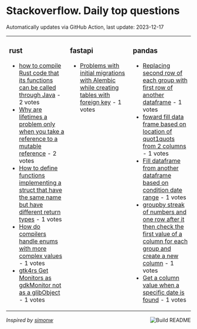# Stackoverflow. Daily top questions 

Automatically updates via GitHub Action, last update: <!-- date starts -->2023-12-17<!-- date ends -->


<table><tr><td valign="top" width="33%">

### rust
<!-- rust starts -->
* [how to compile Rust code that its functions can be called through Java](https://stackoverflow.com/questions/77671036/how-to-compile-rust-code-that-its-functions-can-be-called-through-java) - 2 votes
* [Why are lifetimes a problem only when you take a reference to a mutable reference](https://stackoverflow.com/questions/77673378/why-are-lifetimes-a-problem-only-when-you-take-a-reference-to-a-mutable-referenc) - 2 votes
* [How to define functions implementing a struct that have the same name but have different return types](https://stackoverflow.com/questions/77671139/how-to-define-functions-implementing-a-struct-that-have-the-same-name-but-have) - 1 votes
* [How do compilers handle enums with more complex values](https://stackoverflow.com/questions/77672111/how-do-compilers-handle-enums-with-more-complex-values) - 1 votes
* [gtk4rs Get Monitors as gdkMonitor not as a glibObject](https://stackoverflow.com/questions/77673005/gtk4-rs-get-monitors-as-gdkmonitor-not-as-a-glibobject) - 1 votes
<!-- rust ends -->
</td><td valign="top" width="34%">


### fastapi
<!-- fastapi starts -->
* [Problems with initial migrations with Alembic while creating tables with foreign key](https://stackoverflow.com/questions/77674027/problems-with-initial-migrations-with-alembic-while-creating-tables-with-foreign) - 1 votes
<!-- fastapi ends -->
</td><td valign="top" width="34%">


### pandas
<!-- pandas starts -->
* [Replacing second row of each group with first row of another dataframe](https://stackoverflow.com/questions/77669659/replacing-second-row-of-each-group-with-first-row-of-another-dataframe) - 1 votes
* [foward fill data frame based on location of quot1quots from 2 columns](https://stackoverflow.com/questions/77672058/foward-fill-data-frame-based-on-location-of-1s-from-2-columns) - 1 votes
* [Fill dataframe from another dataframe based on condition date range](https://stackoverflow.com/questions/77669451/fill-dataframe-from-another-dataframe-based-on-condition-date-range) - 1 votes
* [groupby streak of numbers and one row after it then check the first value of a column for each group and create a new column](https://stackoverflow.com/questions/77673792/groupby-streak-of-numbers-and-one-row-after-it-then-check-the-first-value-of-a-c) - 1 votes
* [Get a column value when a specific date is found](https://stackoverflow.com/questions/77674342/get-a-column-value-when-a-specific-date-is-found) - 1 votes
<!-- pandas ends -->
</td></tr></table>

<a href="https://github.com/hp0404/hp0404/actions"><img src="https://github.com/hp0404/hp0404/workflows/Build%20README/badge.svg" align="right" alt="Build README"></a> <p>*Inspired by  [simonw](https://github.com/simonw/simonw)*</p>
